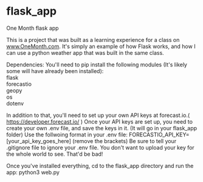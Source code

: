 # flask_app
One Month flask app

This is a project that was built as a learning experience for a class on www.OneMonth.com. 
It's simply an example of how Flask works, and how I can use a python weather app that was built in the same class. 

Dependencies:
You'll need to pip install the following modules
(It's likely some will have already been installed): 
<br>flask
<br>forecastio
<br>geopy
<br>os
<br>dotenv


In addition to that, you'll need to set up your own API keys at forecast.io.( https://developer.forecast.io/ )
Once your API keys are set up, you need to create your own .env file, and save the keys in it. (It will go in your flask_app folder)
Use the follwoing format in your .env file: FORECASTIO_API_KEY=[your_api_key_goes_here]  (remove the brackets)
Be sure to tell your .gitignore file to ignore your .env file. You don't want to upload your key for the whole world to see. That'd be bad!

Once you've installed everything, cd to the flask_app directory and run the app: python3 web.py
